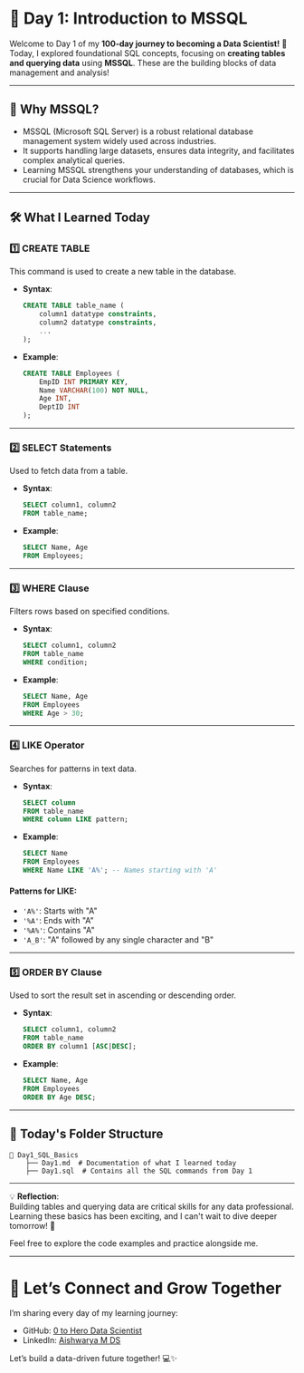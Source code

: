 
# 📅 **Day 1: Introduction to MSSQL**  

Welcome to Day 1 of my **100-day journey to becoming a Data Scientist!** 🎉  
Today, I explored foundational SQL concepts, focusing on **creating tables and querying data** using **MSSQL**. These are the building blocks of data management and analysis!  

---

## 🌟 **Why MSSQL?**  
- MSSQL (Microsoft SQL Server) is a robust relational database management system widely used across industries.  
- It supports handling large datasets, ensures data integrity, and facilitates complex analytical queries.  
- Learning MSSQL strengthens your understanding of databases, which is crucial for Data Science workflows.  

---

## 🛠️ **What I Learned Today**  

### **1️⃣ CREATE TABLE**  
This command is used to create a new table in the database.  
- **Syntax**:  
  ```sql
  CREATE TABLE table_name (  
      column1 datatype constraints,  
      column2 datatype constraints,  
      ...  
  );
  ```  
- **Example**:  
  ```sql
  CREATE TABLE Employees (  
      EmpID INT PRIMARY KEY,  
      Name VARCHAR(100) NOT NULL,  
      Age INT,  
      DeptID INT  
  );
  ```  

---

### **2️⃣ SELECT Statements**  
Used to fetch data from a table.  
- **Syntax**:  
  ```sql
  SELECT column1, column2  
  FROM table_name;
  ```  
- **Example**:  
  ```sql
  SELECT Name, Age  
  FROM Employees;
  ```  

---

### **3️⃣ WHERE Clause**  
Filters rows based on specified conditions.  
- **Syntax**:  
  ```sql
  SELECT column1, column2  
  FROM table_name  
  WHERE condition;
  ```  
- **Example**:  
  ```sql
  SELECT Name, Age  
  FROM Employees  
  WHERE Age > 30;
  ```  

---

### **4️⃣ LIKE Operator**  
Searches for patterns in text data.  
- **Syntax**:  
  ```sql
  SELECT column  
  FROM table_name  
  WHERE column LIKE pattern;
  ```  
- **Example**:  
  ```sql
  SELECT Name  
  FROM Employees  
  WHERE Name LIKE 'A%'; -- Names starting with 'A'
  ```  

#### **Patterns for LIKE**:  
- `'A%'`: Starts with "A"  
- `'%A'`: Ends with "A"  
- `'%A%'`: Contains "A"  
- `'A_B'`: "A" followed by any single character and "B"  

---

### **5️⃣ ORDER BY Clause**  
Used to sort the result set in ascending or descending order.  
- **Syntax**:  
  ```sql
  SELECT column1, column2  
  FROM table_name  
  ORDER BY column1 [ASC|DESC];
  ```  
- **Example**:  
  ```sql
  SELECT Name, Age  
  FROM Employees  
  ORDER BY Age DESC;
  ```  

---

## 📂 **Today's Folder Structure**  
```plaintext
📁 Day1_SQL_Basics  
    ├── Day1.md  # Documentation of what I learned today  
    ├── Day1.sql  # Contains all the SQL commands from Day 1  
```  

---

💡 **Reflection**:  
Building tables and querying data are critical skills for any data professional. Learning these basics has been exciting, and I can't wait to dive deeper tomorrow! 🚀  

Feel free to explore the code examples and practice alongside me.  

---

# 🔗 **Let’s Connect and Grow Together**  
I’m sharing every day of my learning journey:  
- GitHub: [0 to Hero Data Scientist](https://github.com/)  
- LinkedIn: [Aishwarya M DS](https://www.linkedin.com/in/aishwarya-m-ds/)  

Let’s build a data-driven future together! 💻✨  
